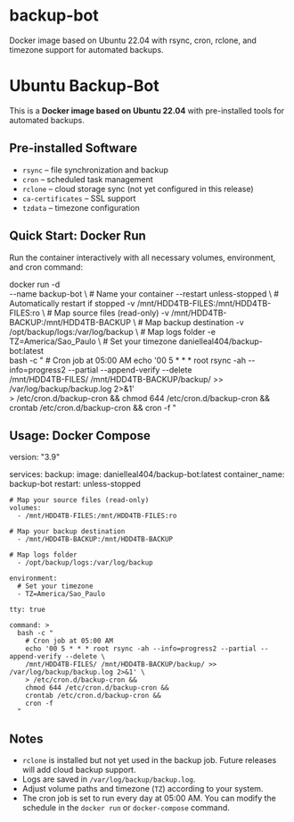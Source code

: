 # backup-bot
Docker image based on Ubuntu 22.04 with rsync, cron, rclone, and timezone support for automated backups.
# Ubuntu Backup-Bot

This is a **Docker image based on Ubuntu 22.04** with pre-installed tools for automated backups.

## Pre-installed Software

- `rsync` – file synchronization and backup  
- `cron` – scheduled task management  
- `rclone` – cloud storage sync (not yet configured in this release)  
- `ca-certificates` – SSL support  
- `tzdata` – timezone configuration  

## Quick Start: Docker Run

Run the container interactively with all necessary volumes, environment, and cron command:

docker run -d \
  --name backup-bot \                     # Name your container
  --restart unless-stopped \              # Automatically restart if stopped
  -v /mnt/HDD4TB-FILES:/mnt/HDD4TB-FILES:ro \   # Map source files (read-only)
  -v /mnt/HDD4TB-BACKUP:/mnt/HDD4TB-BACKUP \   # Map backup destination
  -v /opt/backup/logs:/var/log/backup \        # Map logs folder
  -e TZ=America/Sao_Paulo \                   # Set your timezone
  danielleal404/backup-bot:latest \
  bash -c "
    # Cron job at 05:00 AM
    echo '00 5 * * * root rsync -ah --info=progress2 --partial --append-verify --delete \
    /mnt/HDD4TB-FILES/ /mnt/HDD4TB-BACKUP/backup/ >> /var/log/backup/backup.log 2>&1' \
    > /etc/cron.d/backup-cron &&
    chmod 644 /etc/cron.d/backup-cron &&
    crontab /etc/cron.d/backup-cron &&
    cron -f
  "

## Usage: Docker Compose

version: "3.9"

services:
  backup:
    image: danielleal404/backup-bot:latest
    container_name: backup-bot
    restart: unless-stopped
    
    # Map your source files (read-only)
    volumes:
      - /mnt/HDD4TB-FILES:/mnt/HDD4TB-FILES:ro

    # Map your backup destination
      - /mnt/HDD4TB-BACKUP:/mnt/HDD4TB-BACKUP

    # Map logs folder
      - /opt/backup/logs:/var/log/backup

    environment:
      # Set your timezone
      - TZ=America/Sao_Paulo
    
    tty: true

    command: >
      bash -c "
        # Cron job at 05:00 AM
        echo '00 5 * * * root rsync -ah --info=progress2 --partial --append-verify --delete \
        /mnt/HDD4TB-FILES/ /mnt/HDD4TB-BACKUP/backup/ >> /var/log/backup/backup.log 2>&1' \
        > /etc/cron.d/backup-cron &&
        chmod 644 /etc/cron.d/backup-cron &&
        crontab /etc/cron.d/backup-cron &&
        cron -f
      "

## Notes

- `rclone` is installed but not yet used in the backup job. Future releases will add cloud backup support.  
- Logs are saved in `/var/log/backup/backup.log`.  
- Adjust volume paths and timezone (`TZ`) according to your system.  
- The cron job is set to run every day at 05:00 AM. You can modify the schedule in the `docker run` or `docker-compose` command.  
